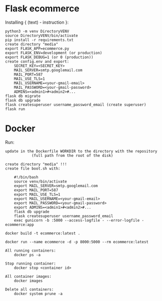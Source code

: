 # Flask ecommerce

Installing { (text) - instruction }:

    python3 -m venv DirectoryVENV
    source DirectoryVENV/bin/activate
    pip install -r requirements.txt
    create directory "media"
    export FLASK_APP=ecommerce.py
    export FLASK_ENV=development (or production)
    export FLASK_DEBUG=1 (or 0 (production))
    create config.env and export:
        SECRET_KEY=<SECRET_KEY>
        MAIL_SERVER=smtp.googlemail.com
        MAIL_PORT=587
        MAIL_USE_TLS=1
        MAIL_USERNAME=<your-gmail-email>
        MAIL_PASSWORD=<your-gmail-password>
        ADMINS=<admin1>#<admin2>#...
    flask db migrate
    flask db upgrade
    flask createsuperuser username_password_email (create superuser)
    flask run

# Docker

Run:

    update in the Dockerfile WORKDIR to the directory with the repository 
                (full path from the root of the disk)

    create directory "media" !!!
    create file boot.sh with:

        #!/bin/bash
        source venv/bin/activate
        export MAIL_SERVER=smtp.googlemail.com
        export MAIL_PORT=587
        export MAIL_USE_TLS=1
        export MAIL_USERNAME=<your-gmail-email>
        export MAIL_PASSWORD=<your-gmail-password>
        export ADMINS=<admin1>#<admin2>#...
        flask db upgrade
        flask createsuperuser username_password_email
        exec gunicorn -b :5000 --access-logfile - --error-logfile - ecommerce:app

    docker build -t ecommerce:latest .
    
    docker run --name ecommerce -d -p 8000:5000 --rm ecommerce:latest

    All running containers:
        docker ps -a
    
    Stop running container:
        docker stop <container id>

    All container images:
        docker images

    Delete all containers:
        docker system prune -a
